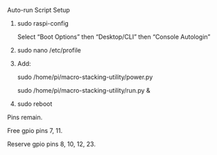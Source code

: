 Auto-run Script Setup

1. sudo raspi-config

    Select “Boot Options” then “Desktop/CLI” then “Console Autologin”

2. sudo nano /etc/profile
3. Add:

    sudo /home/pi/macro-stacking-utility/power.py
    
    sudo /home/pi/macro-stacking-utility/run.py &

4. sudo reboot


Pins remain.

Free gpio pins 7, 11.

Reserve gpio pins 8, 10, 12, 23.
